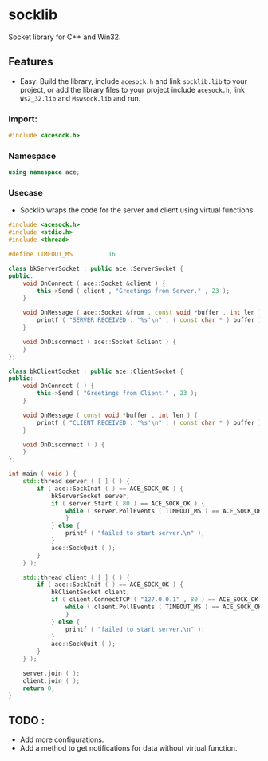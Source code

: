 # socklib
Socket library for C++ and Win32.

## Features
* Easy: Build the library, include `acesock.h` and link `socklib.lib` to your project, or add the library files to your project include `acesock.h`, link `Ws2_32.lib` and `Mswsock.lib` and run.

### Import:
```cpp
#include <acesock.h>
```

### Namespace

```cpp
using namespace ace;
```

### Usecase

* Socklib wraps the code for the server and client using virtual functions.

```cpp
#include <acesock.h>
#include <stdio.h>
#include <thread>

#define TIMEOUT_MS			16

class bkServerSocket : public ace::ServerSocket {
public:
	void OnConnect ( ace::Socket &client ) {
		this->Send ( client , "Greetings from Server." , 23 );
	}

	void OnMessage ( ace::Socket &from , const void *buffer , int len ) {
		printf ( "SERVER RECEIVED : '%s'\n" , ( const char * ) buffer );
	}

	void OnDisconnect ( ace::Socket &client ) {
	}
};

class bkClientSocket : public ace::ClientSocket {
public:
	void OnConnect ( ) {
		this->Send ( "Greetings from Client." , 23 );
	}

	void OnMessage ( const void *buffer , int len ) {
		printf ( "CLIENT RECEIVED : '%s'\n" , ( const char * ) buffer );
	}

	void OnDisconnect ( ) {
	}
};

int main ( void ) {
	std::thread server ( [ ] ( ) {
		if ( ace::SockInit ( ) == ACE_SOCK_OK ) {
			bkServerSocket server;
			if ( server.Start ( 80 ) == ACE_SOCK_OK ) {
				while ( server.PollEvents ( TIMEOUT_MS ) == ACE_SOCK_OK ) {
				}
			} else {
				printf ( "failed to start server.\n" );
			}
			ace::SockQuit ( );
		}
	} );

	std::thread client ( [ ] ( ) {
		if ( ace::SockInit ( ) == ACE_SOCK_OK ) {
			bkClientSocket client;
			if ( client.ConnectTCP ( "127.0.0.1" , 80 ) == ACE_SOCK_OK ) {
				while ( client.PollEvents ( TIMEOUT_MS ) == ACE_SOCK_OK ) {
				}
			} else {
				printf ( "failed to start server.\n" );
			}
			ace::SockQuit ( );
		}
	} );

	server.join ( );
	client.join ( );
	return 0;
}

```

## TODO :
  * Add more configurations.
  * Add a method to get notifications for data without virtual function.
